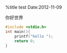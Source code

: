%title test
Date:2012-11-09


你好世界

```c
#include <stdio.h>
int main(){
	printf("hello ");
	return 0;
}
```
